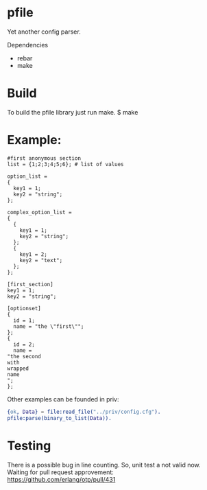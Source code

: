 pfile
=====

Yet another config parser.

Dependencies
 - rebar
 - make

Build
=====

To build the pfile library just run make.
$ make


Example:
=====

```
#first anonymous section
list = {1;2;3;4;5;6}; # list of values

option_list = 
{
  key1 = 1;
  key2 = "string";
};

complex_option_list = 
{
  {
    key1 = 1;
    key2 = "string";
  };
  {
    key1 = 2;
    key2 = "text";
  };
};

[first_section]
key1 = 1;
key2 = "string";

[optionset]
{
  id = 1;
  name = "the \"first\"";
};
{
  id = 2;
  name = 
"the second
with
wrapped
name
";
};
``` 

Other examples can be founded in priv:

```erlang
{ok, Data} = file:read_file("../priv/config.cfg").
pfile:parse(binary_to_list(Data)).
```

Testing
=====

There is a possible bug in line counting. So, unit test a not valid now. Waiting for pull request approvement: https://github.com/erlang/otp/pull/431
